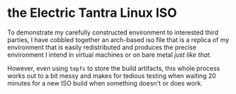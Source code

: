 # the Electric Tantra Linux ISO

To demonstrate my carefully constructed environment to interested third parties, I have cobbled together an arch-based iso file that is a replica of my environment that is easily redistributed and produces the precise environment I intend in virtual machines or on bare metal *just like that*. 

However, even using `tmpfs` to store the build artifacts, this whole process works out to a bit messy and makes for tedious testing when waiting 20 minutes for a new ISO build when something doesn't or does work. 